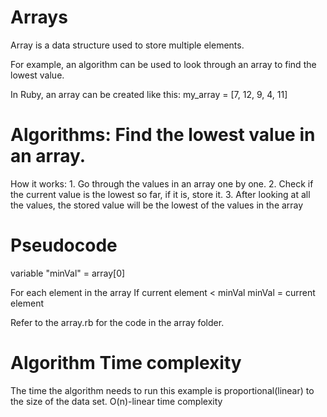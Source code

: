 # Arrays

Array is a data structure used to store multiple elements.

For example, an algorithm can be used to look through an array to find the lowest value.

In Ruby, an array can be created like this:
    my_array = [7, 12, 9, 4, 11]

# Algorithms: Find the lowest value in an array.
How it works:
    1. Go through the values in an array one by one.
    2. Check if the current value is the lowest so far, if it is, store it.
    3. After looking at all the values, the stored value will be the lowest of the values in the array

# Pseudocode
variable "minVal" = array[0]

For each element in the array
    If current element < minVal
        minVal = current element

Refer to the array.rb for the code in the array folder.

# Algorithm Time complexity
The time the algorithm needs to run this example is proportional(linear) to the size of the data set.
O(n)-linear time complexity